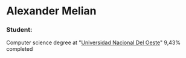 # Alexander Melian

### Student:

Computer science degree at "[Universidad Nacional Del Oeste](http://www.uno.edu.ar/)" 9,43% completed<br/>
